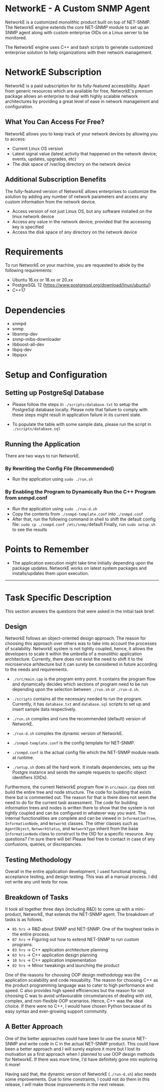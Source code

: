 # NetworkE - A Custom SNMP Agent

NetworkE is a customized monolithic product built on top of NET-SNMP. The NetworkE engine extends the core NET-SNMP module to set up an SNMP agent along with custom enterprise OIDs on a Linux server to be monitored. 

The NetworkE engine uses C++ and bash scripts to generate customized enterprise solution to help organizations with their network management. 

# NetworkE Subscription

NetworkE is a paid subscription for its fully-featured accessibility. Apart from generic resources which are available for free, NetworkE's premium package allows an enterprise to deal with highly scalable network architectures by providing a great level of ease in network management and configuration.

## What You Can Access For Free?
NetworkE allows you to keep track of your network devices by allowing you to access:

- Current Linux OS version
- Latest signal value (latest activity that happened on the network device; events, updates, upgrades, etc)
- The disk space of /var/log directory on the network device


## Additional Subscription Benefits

The fully-featured version of NetworkE allows enterprises to customize the solution by adding any number of network parameters and access any custom information from the network device.

- Access version of not just Linux OS, but any software installed on the linux network device
- Access any value in the network device; provided that the accessing key is specified
- Access the disk space of any directory on the network device

# Requirements

To run NetworkE on your machine, you are requested to abide by the following requirements:

- Ubuntu 16.xx or 18.xx or 20.xx
- PostgreSQL 12 (https://www.postgresql.org/download/linux/ubuntu/)
- C++17

# Dependencies

- snmpd
- snmp 
- libsnmp-dev
- snmp-mibs-downloader
- libboost-all-dev 
- libpq-dev 
- libpqxx

# Setup and Configuration

## Setting up PostgreSql Database

- Please follow the steps in `./scripts/database.txt` to setup the PostgreSql database locally. Please note that failure to comply with these steps might result in application failure in its current state.

- To populate the table with some sample data, please run the script in `./scripts/database.sql`

## Running the Application

There are two ways to run NetworkE. 

### By Rewriting the Config File (Recommended)

- Run the application using `sudo ./run.sh`

### By Enabling the Program to Dynamically Run the C++ Program from snmpd.conf

- Run the application using `sudo ./run-d.sh`
- Copy the contents from `./snmpd-template.conf` into `./snmpd.conf` 
- After that, run the following command in shell to shift the default config file: `sudo cp ./snmpd.conf /etc/snmp/`default Finally, run `sudo setup.sh` to see the results 

# Points to Remember

- The application execution might take time initially depending upon the package updates. NetworkE works on latest system packages and installs/updates them upon execution.

***

# Task Specific Description

This section answers the questions that were asked in the initial task brief.

## Design

NetworkE follows an object-oriented design approach. The reason for choosing this approach over others was to take into account the processes of scalability. NetworkE system is not tightly coupled, hence, it allows the developers to scale it within the umbrella of a monolithic application architecture. Currently, there does not exist the need to shift it to the microservice arhitecture but it can surely be considered in future according to the needs and requirements. 

- `./src/main.cpp` is the program entry point. It contains the program flow and dynamically decides which sections of program need to be run depending upon the selection between `./run.sh` or `./run-d.sh`.

- `./scripts` contains all the necessary needed to run the program. Currently, it has `database.txt` and `database.sql` scripts to set up and insert sample data respectively.

- `./run.sh` compiles and runs the recommended (default) version of NetworkE.
- `./run-d.sh` compiles the dynamic version of NetworkE.
- `./snmpd-template.conf` is the config template for NET-SNMP.
- `./snmpd.conf` is the actual config file which the NET-SNMP module reads at runtime.
- `./setup.sh` does all the hard work. It installs dependencies, sets up the Postgre instance and sends the sample requests to specific object identifiers (OIDs).

Furthermore, the current NetworkE program flow in `src/main.cpp` does not build the entire tree and node structure. The code for building that exists there but is commented out. The reason for that is there does not seem the need to do for the current task assessment. The code for building information trees and nodes is written there to show that the system is not tightly coupled and can be configured in whatever way you want. The internal functionalities are complete and can be viewed in `InformationTree`, `InformationNode`, and `NetworkE` classes. The other classes such as `AgentObject`, `NetworkStatus`, and `NetworkType` inherit from the base `InformationNode` class to construct to the OID for a specific resource. Any questions? I'm sure there will be! Please feel free to contact in case of any confusions, queries, or discrepancies. 

## Testing Methodology

Overall in the entire application development, I used functional testing, acceptance testing, and design testing. This was all a manual process. I did not write any unit tests for now. 

## Breakdown of Tasks

It took all together three days (including R&D) to come up with a mini-product, NetworkE, that extends the NET-SNMP agent. The breakdown of tasks is as follows.

- `05 hrs` -> R&D about SNMP and NET-SNMP. One of the toughest tasks in the entire process.
- `07 hrs` -> Figuring out how to extend NET-SNMP to run custom programs.
- `03 hrs` -> C++ application architecture planning
- `03 hrs` -> C++ application design planning
- `10 hrs` -> C++ application implementation
- `02 hrs` -> Minor tweakings and launching the product

One of the reasons for choosing OOP design methodology was the application scalability and code resuability. The reason for choosing C++ as the product programming language was to cater to high performance and speed. C also provides high speed efficiencies but the reason for not choosing C was to avoid unfavourable circumstances of dealing with old, complex, and non-flexible OOP scenarios. Hence, C++ was the ideal choice. If there were no C++, I would have chosen Python because of its easy syntax and ever-growing support community. 

## A Better Approach

One of the better approaches could have been to use the source NET-SNMP and write code in C in the actual NET-SNMP product. This could have been a better approach and I will surely explore it more but I lost its motivation as a first approach when I planned to use OOP design methods for NetworkE. If there was more time, I'd have definitely gone into exploring it more!

Having said that, the dynamic version of NetworkE (`./run-d.sh`) also needs some improvements. Due to time constraints, I could not do them in this release, I will make those improvements in the next release.

